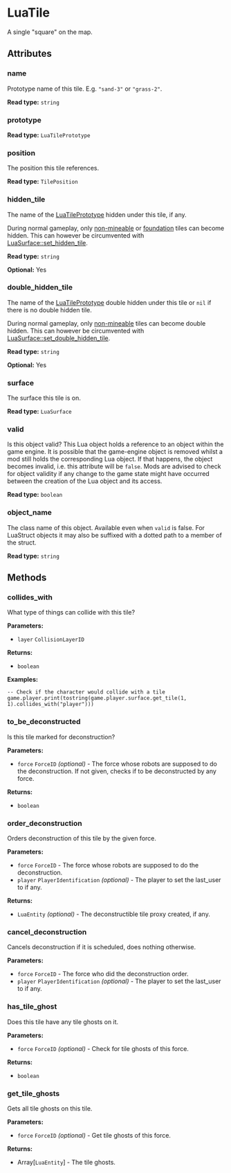# LuaTile

A single "square" on the map.

## Attributes

### name

Prototype name of this tile. E.g. `"sand-3"` or `"grass-2"`.

**Read type:** `string`

### prototype

**Read type:** `LuaTilePrototype`

### position

The position this tile references.

**Read type:** `TilePosition`

### hidden_tile

The name of the [LuaTilePrototype](runtime:LuaTilePrototype) hidden under this tile, if any.

During normal gameplay, only [non-mineable](runtime:LuaTilePrototype::mineable_properties) or [foundation](runtime:LuaTilePrototype::is_foundation) tiles can become hidden. This can however be circumvented with [LuaSurface::set_hidden_tile](runtime:LuaSurface::set_hidden_tile).

**Read type:** `string`

**Optional:** Yes

### double_hidden_tile

The name of the [LuaTilePrototype](runtime:LuaTilePrototype) double hidden under this tile or `nil` if there is no double hidden tile.

During normal gameplay, only [non-mineable](runtime:LuaTilePrototype::mineable_properties) tiles can become double hidden. This can however be circumvented with [LuaSurface::set_double_hidden_tile](runtime:LuaSurface::set_double_hidden_tile).

**Read type:** `string`

**Optional:** Yes

### surface

The surface this tile is on.

**Read type:** `LuaSurface`

### valid

Is this object valid? This Lua object holds a reference to an object within the game engine. It is possible that the game-engine object is removed whilst a mod still holds the corresponding Lua object. If that happens, the object becomes invalid, i.e. this attribute will be `false`. Mods are advised to check for object validity if any change to the game state might have occurred between the creation of the Lua object and its access.

**Read type:** `boolean`

### object_name

The class name of this object. Available even when `valid` is false. For LuaStruct objects it may also be suffixed with a dotted path to a member of the struct.

**Read type:** `string`

## Methods

### collides_with

What type of things can collide with this tile?

**Parameters:**

- `layer` `CollisionLayerID`

**Returns:**

- `boolean`

**Examples:**

```
-- Check if the character would collide with a tile
game.player.print(tostring(game.player.surface.get_tile(1, 1).collides_with("player")))
```

### to_be_deconstructed

Is this tile marked for deconstruction?

**Parameters:**

- `force` `ForceID` *(optional)* - The force whose robots are supposed to do the deconstruction. If not given, checks if to be deconstructed by any force.

**Returns:**

- `boolean`

### order_deconstruction

Orders deconstruction of this tile by the given force.

**Parameters:**

- `force` `ForceID` - The force whose robots are supposed to do the deconstruction.
- `player` `PlayerIdentification` *(optional)* - The player to set the last_user to if any.

**Returns:**

- `LuaEntity` *(optional)* - The deconstructible tile proxy created, if any.

### cancel_deconstruction

Cancels deconstruction if it is scheduled, does nothing otherwise.

**Parameters:**

- `force` `ForceID` - The force who did the deconstruction order.
- `player` `PlayerIdentification` *(optional)* - The player to set the last_user to if any.

### has_tile_ghost

Does this tile have any tile ghosts on it.

**Parameters:**

- `force` `ForceID` *(optional)* - Check for tile ghosts of this force.

**Returns:**

- `boolean`

### get_tile_ghosts

Gets all tile ghosts on this tile.

**Parameters:**

- `force` `ForceID` *(optional)* - Get tile ghosts of this force.

**Returns:**

- Array[`LuaEntity`] - The tile ghosts.

